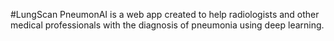 #LungScan
PneumonAI is a web app created to help radiologists and other medical professionals with the diagnosis of pneumonia using deep learning.
